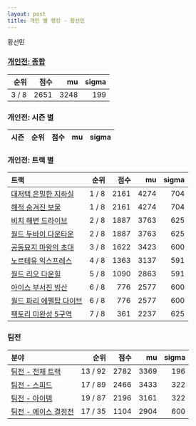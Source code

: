 ```yaml
---
layout: post
title: 개인 별 랭킹 - 황선민
---
```


황선민

### [개인전: 종합](../singles-full)

| 순위 | 점수 | mu | sigma |
|---:|---:|---:|---:|
| 3 / 8 | 2651 | 3248 | 199 |

### 개인전: 시즌 별

| 시즌 | 순위 | 점수 | mu | sigma |
|:---|---:|---:|---:|---:|

### 개인전: 트랙 별

| 트랙 | 순위 | 점수 | mu | sigma |
|:---|---:|---:|---:|---:|
| [대저택 은밀한 지하실](../jeotaek) | 1 / 8 | 2161 | 4274 | 704 |
| [해적 숨겨진 보물](../haesumbo) | 1 / 8 | 2161 | 4274 | 704 |
| [비치 해변 드라이브](../haebyun) | 2 / 8 | 1887 | 3763 | 625 |
| [월드 두바이 다운타운](../dubai) | 2 / 8 | 1887 | 3763 | 625 |
| [공동묘지 마왕의 초대](../mawang) | 3 / 8 | 1622 | 3423 | 600 |
| [노르테유 익스프레스](../noex) | 4 / 8 | 1363 | 3137 | 591 |
| [월드 리오 다운힐](../rio) | 5 / 8 | 1090 | 2863 | 591 |
| [아이스 부서진 빙산](../boobing) | 6 / 8 | 776 | 2577 | 600 |
| [월드 파리 에펠탑 다이브](../eifel) | 6 / 8 | 776 | 2577 | 600 |
| [팩토리 미완성 5구역](../district5) | 7 / 8 | 361 | 2237 | 625 |

### 팀전

| 분야 | 순위 | 점수 | mu | sigma |
|:---|---:|---:|---:|---:|
| [팀전 - 전체 트랙](../team-full) | 13 / 92 | 2782 | 3369 | 196 |
| [팀전 - 스피드](../team-speed) | 17 / 89 | 2466 | 3433 | 322 |
| [팀전 - 아이템](../team-item) | 19 / 87 | 2196 | 3161 | 322 |
| [팀전 - 에이스 결정전](../team-ace) | 17 / 35 | 1104 | 2904 | 600 |

